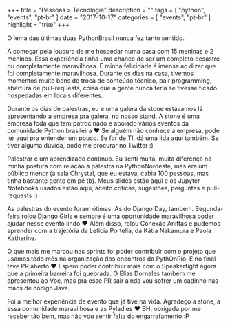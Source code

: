 +++
title = "Pessoas > Tecnologia"
description = ""
tags = [
    "python",
    "events",
    "pt-br"
]
date = "2017-10-17"
categories = [
    "events",
    "pt-br"
]
highlight = "true"
+++

O lema das últimas duas PythonBrasil nunca fez tanto sentido.

A começar pela loucura de me hospedar numa casa com 15 meninas e 2 meninos. Essa experiência tinha uma chance de ser um completo desastre ou completamente maravilhosa. E minha felicidade é imensa ao dizer que foi completamente maravilhosa. Durante os dias na casa, tivemos momentos muito bons de troca de conteúdo técnico, pair programming, abertura de pull-requests, coisa que a gente nunca teria se tivesse ficado hospedadas em locais diferentes.

Durante os dias de palestras, eu e uma galera da stone estávamos lá apresentando a empresa pra galera, no nosso stand. A stone é uma empresa foda que tem patrocinado e apoiado vários eventos da comunidade Python brasileira ❤ Se alguém não conheçe a empresa, pode ler aqui pra entender um pouco. Se for de TI, dá uma lida aqui também. Se tiver alguma dúvida, pode me procurar no Twitter :)

Palestrar é um aprendizado contínuo. Eu senti muita, muita diferença na minha postura com relação à palestra na PythonNordeste, mas era um público menor (a sala Chrystal, que eu estava, cabia 100 pessoas, mas tinha bastante gente em pé tb). Meus slides estão aqui e os Jupyter Notebooks usados estão aqui, aceito críticas, sugestões, perguntas e pull-requests :)

As palestras do evento foram ótimas. As do Django Day, também. Segunda-feira rolou Django Girls e sempre é uma oportunidade maravilhosa poder ajudar nesse evento lindo ❤ Além disso, rolou Conexão Anittas e pudemos aprender com a trajetória da Leticia Portella, da Kátia Nakamura e  Paola Katherine.

O que mais me marcou nas sprints foi poder contribuir com o projeto que usamos todo mês na organização dos encontros da PythOnRio. E no final teve PR aberto ❤ Espero poder contribuir mais com o Speakerfight agora que a primeira barreira foi quebrada. O Elias Dorneles também me apresentou ao Voc, mas pra esse PR sair ainda vou sofrer um cadinho nas mãos de código Java.

Foi a melhor experiência de evento que já tive na vida. Agradeço a stone, a essa comunidade maravilhosa e as Pyladies ❤ BH, obrigada por me receber tão bem, mas não vou sentir falta do engarrafamento :P